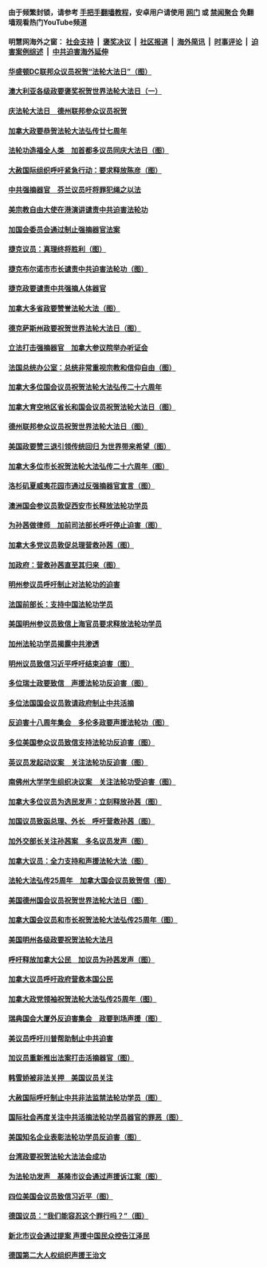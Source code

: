 #### 由于频繁封锁，请参考 [手把手翻墙教程](https://github.com/gfw-breaker/guides/wiki/)，安卓用户请使用 [网门](https://github.com/gfw-breaker/bn-android/blob/master/ogate.md?t=05260035) 或 [禁闻聚合](https://github.com/gfw-breaker/bn-android) 免翻墙观看热门YouTube频道 

#### 明慧网海外之窗：&nbsp;[社会支持](140.md?t=05260035) &nbsp;|&nbsp; [褒奖决议](282.md?t=05260035) &nbsp;|&nbsp; [社区报道](91.md?t=05260035) &nbsp;|&nbsp; [海外简讯](245.md?t=05260035) &nbsp;|&nbsp; [时事评论](251.md?t=05260035) &nbsp;|&nbsp; [迫害案例综述](328.md?t=05260035) &nbsp;|&nbsp; [中共迫害海外延伸](236.md?t=05260035) 

#### [华盛顿DC联邦众议员祝贺“法轮大法日”（图）](../pages/140/387526.md?t=05260035) 

#### [澳大利亚各级政要褒奖祝贺世界法轮大法日（一）](../pages/140/387373.md?t=05260035) 

#### [庆法轮大法日　德州联邦参众议员祝贺](../pages/140/387359.md?t=05260035) 

#### [加拿大政要恭贺法轮大法弘传廿七周年](../pages/140/387296.md?t=05260035) 

#### [法轮功造福全人类　加首都多议员同庆大法日（图）](../pages/140/386620.md?t=05260035) 

#### [大赦国际组织呼吁紧急行动：要求释放陈彦（图）](../pages/140/385842.md?t=05260035) 

#### [中共强摘器官　芬兰议员吁将罪犯绳之以法](../pages/140/384647.md?t=05260035) 

#### [美宗教自由大使在港演讲谴责中共迫害法轮功](../pages/140/383666.md?t=05260035) 

#### [加国会委员会通过制止强摘器官法案](../pages/140/383384.md?t=05260035) 

#### [捷克议员：真理终将胜利（图）](../pages/140/375164.md?t=05260035) 

#### [捷克布尔诺市市长谴责中共迫害法轮功（图）](../pages/140/372488.md?t=05260035) 

#### [捷克政要谴责中共强摘人体器官](../pages/140/372064.md?t=05260035) 

#### [加拿大多省政要赞誉法轮大法（图）](../pages/140/368182.md?t=05260035) 

#### [德克萨斯州政要祝贺世界法轮大法日（图）](../pages/140/368168.md?t=05260035) 

#### [立法打击强摘器官　加拿大参议院举办听证会](../pages/140/368073.md?t=05260035) 

#### [法国总统办公室：总统非常重视宗教和信仰自由（图）](../pages/140/366732.md?t=05260035) 

#### [加拿大多位国会议员祝贺法轮大法弘传二十六周年](../pages/140/366197.md?t=05260035) 

#### [加拿大育空地区省长和国会议员祝贺法轮大法日（图）](../pages/140/366153.md?t=05260035) 

#### [德州联邦参众议员祝贺世界法轮大法日（图）](../pages/140/366155.md?t=05260035) 

#### [美国政要赞三退引领传统回归  为世界带来希望（图）](../pages/140/366061.md?t=05260035) 

#### [加拿大多位市长祝贺法轮大法弘传二十六周年（图）](../pages/140/365662.md?t=05260035) 

#### [洛杉矶夏威夷花园市通过反强摘器官宣言（图）](../pages/140/363015.md?t=05260035) 

#### [澳洲国会参议员敦促西安市长释放法轮功学员](../pages/140/359317.md?t=05260035) 

#### [为孙茜做律师　加前司法部长呼吁停止迫害（图）](../pages/140/357409.md?t=05260035) 

#### [加拿大多党议员敦促总理营救孙茜（图）](../pages/140/356609.md?t=05260035) 

#### [加政府：营救孙茜直至其归来（图）](../pages/140/356085.md?t=05260035) 

#### [明州参议员呼吁制止对法轮功的迫害](../pages/140/355782.md?t=05260035) 

#### [法国前部长：支持中国法轮功学员](../pages/140/355533.md?t=05260035) 

#### [美国明州参议员致信上海官员要求释放法轮功学员](../pages/140/353946.md?t=05260035) 

#### [加州法轮功学员揭露中共渗透](../pages/140/353810.md?t=05260035) 

#### [明州议员致信习近平呼吁结束迫害（图）](../pages/140/352022.md?t=05260035) 

#### [多位瑞士政要致信　声援法轮功反迫害（图）](../pages/140/351582.md?t=05260035) 

#### [多位法国国会议员敦请政府制止中共活摘](../pages/140/351586.md?t=05260035) 

#### [反迫害十八周年集会　多伦多政要声援法轮功（图）](../pages/140/351530.md?t=05260035) 

#### [多位美国参众议员致信支持法轮功反迫害（图）](../pages/140/351535.md?t=05260035) 

#### [英议员发起动议案　关注法轮功反迫害（图）](../pages/140/351176.md?t=05260035) 

#### [南佛州大学学生组织决议案　关注法轮功受迫害（图）](../pages/140/350856.md?t=05260035) 

#### [加拿大多位议员为选民发声：立刻释放孙茜（图）](../pages/140/350197.md?t=05260035) 

#### [加国议员致函总理、外长　呼吁营救孙茜（图）](../pages/140/349940.md?t=05260035) 

#### [加外交部长关注孙茜案　多名议员发声（图）](../pages/140/348619.md?t=05260035) 

#### [加拿大议员：全力支持和声援法轮大法（图）](../pages/140/348617.md?t=05260035) 

#### [法轮大法弘传25周年　加拿大国会议员致贺信（图）](../pages/140/348526.md?t=05260035) 

#### [美国德州国会议员祝贺世界法轮大法日（图）](../pages/140/348211.md?t=05260035) 

#### [加拿大国会议员和市长祝贺法轮大法弘传25周年（图）](../pages/140/347896.md?t=05260035) 

#### [美国明州各级政要祝贺法轮大法月](../pages/140/347662.md?t=05260035) 

#### [呼吁释放加拿大公民　加议员为孙茜发声（图）](../pages/140/347645.md?t=05260035) 

#### [加拿大议员呼吁政府营救本国公民](../pages/140/346803.md?t=05260035) 

#### [加拿大政党领袖祝贺法轮大法弘传25周年（图）](../pages/140/346798.md?t=05260035) 

#### [瑞典国会大厦外反迫害集会　政要到场声援（图）](../pages/140/346802.md?t=05260035) 

#### [美议员呼吁川普帮助制止中共迫害](../pages/140/345583.md?t=05260035) 

#### [加议员重新推出法案打击活摘器官（图）](../pages/140/345324.md?t=05260035) 

#### [韩雪娇被非法关押　美国议员关注](../pages/140/344391.md?t=05260035) 

#### [大赦国际呼吁制止中共非法监禁法轮功学员（图）](../pages/140/343541.md?t=05260035) 

#### [国际社会再度关注中共活摘法轮功学员器官的罪恶（图）](../pages/140/343083.md?t=05260035) 

#### [美国知名企业表彰法轮功学员反迫害（图）](../pages/140/339658.md?t=05260035) 

#### [台湾政要祝贺法轮大法法会成功](../pages/140/338527.md?t=05260035) 

#### [为法轮功发声　基隆市议会通过声援诉江案（图）](../pages/140/338465.md?t=05260035) 

#### [四位美国会议员致信习近平（图）](../pages/140/337263.md?t=05260035) 

#### [德国议员：“我们能容忍这个罪行吗？”（图）](../pages/140/337008.md?t=05260035) 

#### [新北市议会通过提案 声援中国民众控告江泽民](../pages/140/336623.md?t=05260035) 

#### [德国第二大人权组织声援王治文](../pages/140/333590.md?t=05260035) 

